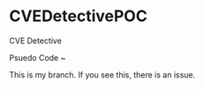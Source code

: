 # CVEDetectivePOC
CVE Detective


Psuedo Code ~

This is my branch. If you see this, there is an issue.
